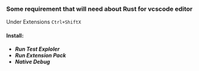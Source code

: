 ### Some requirement that will need about Rust for vcscode editor

Under Extensions `Ctrl+ShiftX`

#### Install:
- ***Run Test Exploler*** 
- ***Run Extension Pack***
- ***Native Debug***

